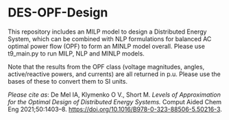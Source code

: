 # DES-OPF-Design
This repository includes an MILP model to design a Distributed Energy System, which can be combined with NLP formulations for balanced AC optimal power flow (OPF) to form an MINLP model overall. 
Please use t9_main.py to run MILP, NLP and MINLP models.

Note that the results from the OPF class (voltage magnitudes, angles, active/reactive powers, and currents)
are all returned in p.u. Please use the bases of these to convert them to SI units. 

_Please cite as_:
De Mel IA, Klymenko O V., Short M. *Levels of Approximation for the Optimal Design of Distributed Energy Systems.* Comput Aided Chem Eng 2021;50:1403–8. https://doi.org/10.1016/B978-0-323-88506-5.50216-3.
